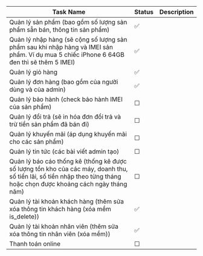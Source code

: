 | Task Name | Status | Description |
|-----------|--------|-------------|
| Quản lý sản phẩm (bao gồm số lượng sản phẩm sẵn bán, thông tin sản phẩm) | ✅ |  |
| Quản lý nhập hàng (sẽ cộng số lượng sản phẩm sau khi nhập hàng và IMEI sản phẩm. Ví dụ mua 5 chiếc iPhone 6 64GB đen thì sẽ thêm 5 IMEI) | ✅ |  |
| Quản lý giỏ hàng | ✅ |  |
| Quản lý đơn hàng (bao gồm của người dùng và của admin) | ✅ |  |
| Quản lý bảo hành (check bảo hành IMEI của sản phẩm) | ☐ |  |
| Quản lý đổi trả (sẽ in hóa đơn đổi trả và trừ tiền sản phẩm đã bán đi) | ☐ |  |
| Quản lý khuyến mãi (áp dụng khuyến mãi cho các sản phẩm) | ☐ |  |
| Quản lý tin tức (các bài viết admin tạo) | ☐ |  |
| Quản lý báo cáo thống kê (thống kê được số lượng tồn kho của các máy, doanh thu, số tiền lãi, số tiền nhập theo từng tháng hoặc chọn được khoảng cách ngày tháng năm) | ☐ |  |
| Quản lý tài khoản khách hàng (thêm sửa xóa thông tin khách hàng (xóa mềm is_delete)) | ✅ |  |
| Quản lý tài khoản nhân viên (thêm sửa xóa thông tin nhân viên (xóa mềm)) | ✅ |  |
| Thanh toán online | ☐ |  |
